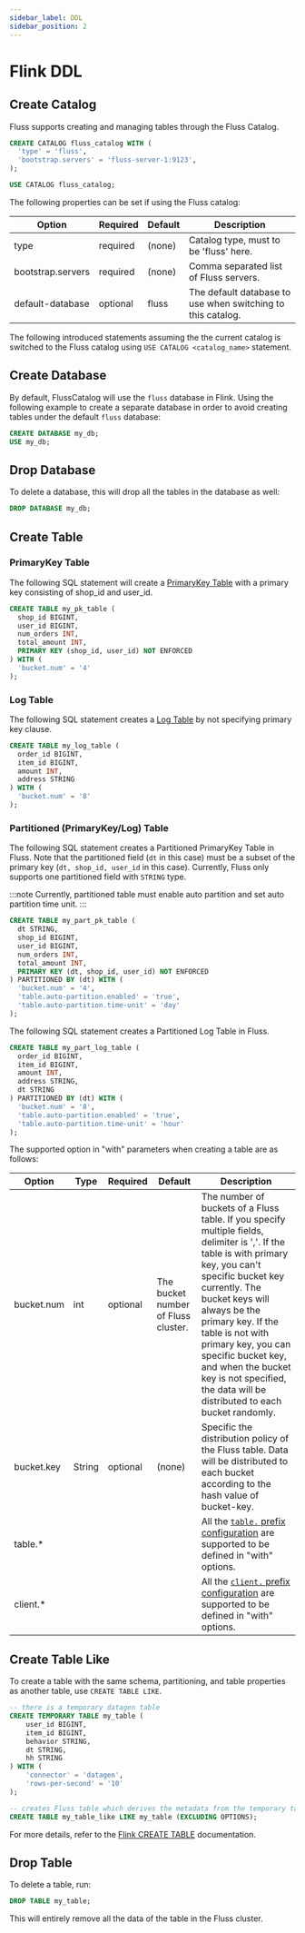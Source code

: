 ```yaml
---
sidebar_label: DDL
sidebar_position: 2
---
```


# Flink DDL

## Create Catalog
Fluss supports creating and managing tables through the Fluss Catalog.
```sql 
CREATE CATALOG fluss_catalog WITH (
  'type' = 'fluss',
  'bootstrap.servers' = 'fluss-server-1:9123',
);

USE CATALOG fluss_catalog;
```
The following properties can be set if using the Fluss catalog:

| Option            | Required | Default | Description                                                 | 
|-------------------|----------|---------|-------------------------------------------------------------|
| type              | required | (none)  | Catalog type, must to be 'fluss' here.                      |
| bootstrap.servers | required | (none)  | Comma separated list of Fluss servers.                      |
| default-database  | optional | fluss   | The default database to use when switching to this catalog. |

The following introduced statements assuming the the current catalog is switched to the Fluss catalog using `USE CATALOG <catalog_name>` statement.

## Create Database

By default, FlussCatalog will use the `fluss` database in Flink. Using the following example to create a separate database in order to avoid creating tables under the default `fluss` database:

```sql
CREATE DATABASE my_db;
USE my_db;
```

## Drop Database

To delete a database, this will drop all the tables in the database as well:

```sql
DROP DATABASE my_db;
```

## Create Table

### PrimaryKey Table

The following SQL statement will create a [PrimaryKey Table](table-design/table-types/pk-table.md) with a primary key consisting of shop_id and user_id.
```sql 
CREATE TABLE my_pk_table (
  shop_id BIGINT,
  user_id BIGINT,
  num_orders INT,
  total_amount INT,
  PRIMARY KEY (shop_id, user_id) NOT ENFORCED
) WITH (
  'bucket.num' = '4'
);
```

### Log Table

The following SQL statement creates a [Log Table](table-design/table-types/log-table.md) by not specifying primary key clause.

```sql 
CREATE TABLE my_log_table (
  order_id BIGINT,
  item_id BIGINT,
  amount INT,
  address STRING
) WITH (
  'bucket.num' = '8'
);
```

### Partitioned (PrimaryKey/Log) Table

The following SQL statement creates a Partitioned PrimaryKey Table in Fluss. Note that the partitioned field (`dt` in this case) must be a subset of the primary key (`dt, shop_id, user_id` in this case).
Currently, Fluss only supports one partitioned field with `STRING` type.

:::note
Currently, partitioned table must enable auto partition and set auto partition time unit.
:::

```sql 
CREATE TABLE my_part_pk_table (
  dt STRING,
  shop_id BIGINT,
  user_id BIGINT,
  num_orders INT,
  total_amount INT,
  PRIMARY KEY (dt, shop_id, user_id) NOT ENFORCED
) PARTITIONED BY (dt) WITH (
  'bucket.num' = '4',
  'table.auto-partition.enabled' = 'true',
  'table.auto-partition.time-unit' = 'day'
);
```

The following SQL statement creates a Partitioned Log Table in Fluss.

```sql
CREATE TABLE my_part_log_table (
  order_id BIGINT,
  item_id BIGINT,
  amount INT,
  address STRING,
  dt STRING
) PARTITIONED BY (dt) WITH (
  'bucket.num' = '8',
  'table.auto-partition.enabled' = 'true',
  'table.auto-partition.time-unit' = 'hour'
);
```


The supported option in "with" parameters when creating a table are as follows:

| Option                             | Type     | Required | Default                             | Description                                                                                                                                                                                                                                                                                                                                                                             |
|------------------------------------|----------|----------|-------------------------------------|-----------------------------------------------------------------------------------------------------------------------------------------------------------------------------------------------------------------------------------------------------------------------------------------------------------------------------------------------------------------------------------------|
| bucket.num                         | int      | optional | The bucket number of Fluss cluster. | The number of buckets of a Fluss table. If you specify multiple fields, delimiter is ','. If the table is with primary key, you can't specific bucket key currently. The bucket keys will always be the primary key. If the table is not with primary key, you can specific bucket key, and when the bucket key is not specified, the data will be distributed to each bucket randomly. |
| bucket.key                         | String   | optional | (none)                              | Specific the distribution policy of the Fluss table. Data will be distributed to each bucket according to the hash value of bucket-key.                                                                                                                                                                                                                                                 |
| table.*                            |          |          |                                     | All the [`table.` prefix configuration](/docs/maintenance/configuration.md) are supported to be defined in "with" options.                                                                                                                                                                                                                                                              |
| client.*                           |          |          |                                     | All the [`client.` prefix configuration](/docs/maintenance/configuration.md) are supported to be defined in "with" options.                                                                                                                                                                                                                                                             |

## Create Table Like

To create a table with the same schema, partitioning, and table properties as another table, use `CREATE TABLE LIKE`.

```sql
-- there is a temporary datagen table
CREATE TEMPORARY TABLE my_table (
    user_id BIGINT,
    item_id BIGINT,
    behavior STRING,
    dt STRING,
    hh STRING
) WITH (
    'connector' = 'datagen',
    'rows-per-second' = '10'
);

-- creates Fluss table which derives the metadata from the temporary table excluding options
CREATE TABLE my_table_like LIKE my_table (EXCLUDING OPTIONS);
```
For more details, refer to the [Flink CREATE TABLE](https://nightlies.apache.org/flink/flink-docs-release-1.20/docs/dev/table/sql/create/#like) documentation.


## Drop Table

To delete a table, run:

```sql
DROP TABLE my_table;
```

This will entirely remove all the data of the table in the Fluss cluster.


